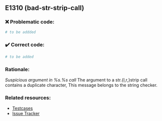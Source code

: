 ## E1310 (bad-str-strip-call)

### :x: Problematic code:

```python
# to be addded
```

### :heavy_check_mark: Correct code:

```python
# to be added
```

### Rationale:

 *Suspicious argument in %s.%s call*
  The argument to a str.{l,r,}strip call contains a duplicate character, This
  message belongs to the string checker.



### Related resources:

- [Testcases](#)
- [Issue Tracker](https://github.com/PyCQA/pylint/issues?q=is%3Aissue+%22bad-str-strip-call%22+OR+%22E1310%22)
